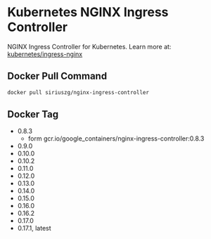 # Kubernetes NGINX Ingress Controller

NGINX Ingress Controller for Kubernetes.
Learn more at: [kubernetes/ingress-nginx](https://github.com/kubernetes/ingress-nginx)

## Docker Pull Command

```bash
docker pull siriuszg/nginx-ingress-controller
```

## Docker Tag

* 0.8.3
  * form gcr.io/google_containers/nginx-ingress-controller:0.8.3
* 0.9.0
* 0.10.0
* 0.10.2
* 0.11.0
* 0.12.0
* 0.13.0
* 0.14.0
* 0.15.0
* 0.16.0
* 0.16.2
* 0.17.0
* 0.17.1, latest